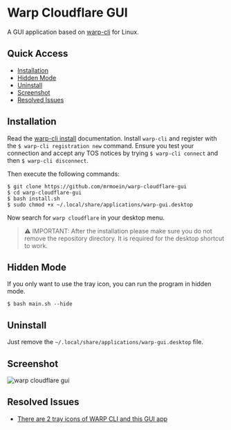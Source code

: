 # Warp Cloudflare GUI

A GUI application based on [warp-cli](https://developers.cloudflare.com/warp-client/get-started/linux) for Linux.

## Quick Access

- [Installation](#installation)
- [Hidden Mode](#hidden-mode)
- [Uninstall](#uninstall)
- [Screenshot](#screenshot)
- [Resolved Issues](#resolved-issues)

## Installation

Read the [warp-cli install](https://developers.cloudflare.com/warp-client/get-started/linux) documentation. Install `warp-cli` and register with the `$ warp-cli registration new` command. Ensure you test your connection and accept any TOS notices by trying `$ warp-cli connect` and then `$ warp-cli disconnect`.

Then execute the following commands:

    $ git clone https://github.com/mrmoein/warp-cloudflare-gui
    $ cd warp-cloudflare-gui
    $ bash install.sh
    $ sudo chmod +x ~/.local/share/applications/warp-gui.desktop

Now search for `warp cloudflare` in your desktop menu.

> ⚠️ IMPORTANT: After the installation please make sure you do not remove the repository directory. It is required for the desktop shortcut to work.

## Hidden Mode
If you only want to use the tray icon, you can run the program in hidden mode.
    
    $ bash main.sh --hide

## Uninstall

Just remove the `~/.local/share/applications/warp-gui.desktop` file.

## Screenshot

![warp cloudflare gui](icons/Screenshot.png)

## Resolved Issues
- [There are 2 tray icons of WARP CLI and this GUI app](https://github.com/mrmoein/warp-cloudflare-gui/issues/11)

